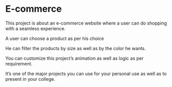 # E-commerce

This project is about an e-commerce website where a user can do shopping with a seamless experience.

A user can choose a product as per his choice

He can filter the products by size as well as by the color he wants.

You can customize this project’s animation as well as logic as per requirement.

It’s one of the major projects you can use for your personal use as well as to present in your college.

